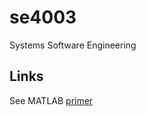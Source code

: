# se4003
Systems Software Engineering

## Links

See MATLAB [primer](https://docs.google.com/presentation/d/1llPCy1fnZgYPzB8B0PRLKByAvetHvGsMJowLP3oz0uQ/edit?usp=sharing)
